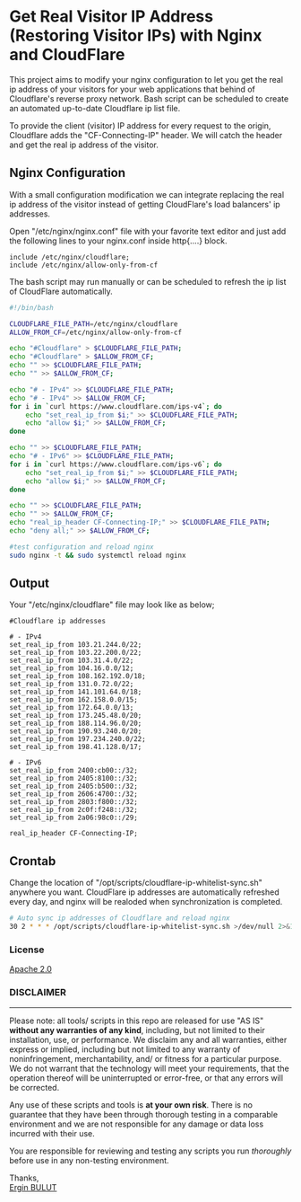 # Get Real Visitor IP Address (Restoring Visitor IPs) with Nginx and CloudFlare
This project aims to modify your nginx configuration to let you get the real ip address of your visitors for your web applications that behind of Cloudflare's reverse proxy network. Bash script can be scheduled to create an automated up-to-date Cloudflare ip list file.

To provide the client (visitor) IP address for every request to the origin, Cloudflare adds the "CF-Connecting-IP" header. We will catch the header and get the real ip address of the visitor.

## Nginx Configuration
With a small configuration modification we can integrate replacing the real ip address of the visitor instead of getting CloudFlare's load balancers' ip addresses.

Open "/etc/nginx/nginx.conf" file with your favorite text editor and just add the following lines to your nginx.conf inside http{....} block.

```nginx
include /etc/nginx/cloudflare;
include /etc/nginx/allow-only-from-cf
```

The bash script may run manually or can be scheduled to refresh the ip list of CloudFlare automatically.
```sh
#!/bin/bash

CLOUDFLARE_FILE_PATH=/etc/nginx/cloudflare
ALLOW_FROM_CF=/etc/nginx/allow-only-from-cf

echo "#Cloudflare" > $CLOUDFLARE_FILE_PATH;
echo "#Cloudflare" > $ALLOW_FROM_CF;
echo "" >> $CLOUDFLARE_FILE_PATH;
echo "" >> $ALLOW_FROM_CF;

echo "# - IPv4" >> $CLOUDFLARE_FILE_PATH;
echo "# - IPv4" >> $ALLOW_FROM_CF;
for i in `curl https://www.cloudflare.com/ips-v4`; do
    echo "set_real_ip_from $i;" >> $CLOUDFLARE_FILE_PATH;
    echo "allow $i;" >> $ALLOW_FROM_CF;
done

echo "" >> $CLOUDFLARE_FILE_PATH;
echo "# - IPv6" >> $CLOUDFLARE_FILE_PATH;
for i in `curl https://www.cloudflare.com/ips-v6`; do
    echo "set_real_ip_from $i;" >> $CLOUDFLARE_FILE_PATH;
    echo "allow $i;" >> $ALLOW_FROM_CF;
done

echo "" >> $CLOUDFLARE_FILE_PATH;
echo "" >> $ALLOW_FROM_CF;
echo "real_ip_header CF-Connecting-IP;" >> $CLOUDFLARE_FILE_PATH;
echo "deny all;" >> $ALLOW_FROM_CF;

#test configuration and reload nginx
sudo nginx -t && sudo systemctl reload nginx
```

## Output
Your "/etc/nginx/cloudflare" file may look like as below;

```nginx
#Cloudflare ip addresses

# - IPv4
set_real_ip_from 103.21.244.0/22;
set_real_ip_from 103.22.200.0/22;
set_real_ip_from 103.31.4.0/22;
set_real_ip_from 104.16.0.0/12;
set_real_ip_from 108.162.192.0/18;
set_real_ip_from 131.0.72.0/22;
set_real_ip_from 141.101.64.0/18;
set_real_ip_from 162.158.0.0/15;
set_real_ip_from 172.64.0.0/13;
set_real_ip_from 173.245.48.0/20;
set_real_ip_from 188.114.96.0/20;
set_real_ip_from 190.93.240.0/20;
set_real_ip_from 197.234.240.0/22;
set_real_ip_from 198.41.128.0/17;

# - IPv6
set_real_ip_from 2400:cb00::/32;
set_real_ip_from 2405:8100::/32;
set_real_ip_from 2405:b500::/32;
set_real_ip_from 2606:4700::/32;
set_real_ip_from 2803:f800::/32;
set_real_ip_from 2c0f:f248::/32;
set_real_ip_from 2a06:98c0::/29;

real_ip_header CF-Connecting-IP;

```

## Crontab
Change the location of "/opt/scripts/cloudflare-ip-whitelist-sync.sh" anywhere you want. 
CloudFlare ip addresses are automatically refreshed every day, and nginx will be realoded when synchronization is completed.
```sh
# Auto sync ip addresses of Cloudflare and reload nginx
30 2 * * * /opt/scripts/cloudflare-ip-whitelist-sync.sh >/dev/null 2>&1
```

### License

[Apache 2.0](http://www.apache.org/licenses/LICENSE-2.0)


### DISCLAIMER
----------
Please note: all tools/ scripts in this repo are released for use "AS IS" **without any warranties of any kind**,
including, but not limited to their installation, use, or performance.  We disclaim any and all warranties, either 
express or implied, including but not limited to any warranty of noninfringement, merchantability, and/ or fitness 
for a particular purpose.  We do not warrant that the technology will meet your requirements, that the operation 
thereof will be uninterrupted or error-free, or that any errors will be corrected.

Any use of these scripts and tools is **at your own risk**.  There is no guarantee that they have been through 
thorough testing in a comparable environment and we are not responsible for any damage or data loss incurred with 
their use.

You are responsible for reviewing and testing any scripts you run *thoroughly* before use in any non-testing 
environment.

Thanks,   
[Ergin BULUT](https://www.erginbulut.com)
